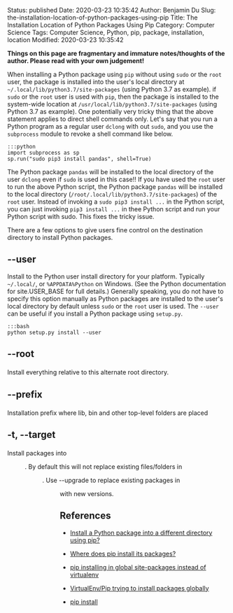 Status: published
Date: 2020-03-23 10:35:42
Author: Benjamin Du
Slug: the-installation-location-of-python-packages-using-pip
Title: The Installation Location of Python Packages Using Pip
Category: Computer Science
Tags: Computer Science, Python, pip, package, installation, location
Modified: 2020-03-23 10:35:42

**Things on this page are fragmentary and immature notes/thoughts of the author. Please read with your own judgement!**


When installing a Python package using `pip` 
without using `sudo` or the `root` user,
the package is installed into the user's local directory at 
`~/.local/lib/python3.7/site-packages` (using Python 3.7 as example).
if `sudo` or the `root` user is used with `pip`,
then the package is installed to the system-wide location at 
`/usr/local/lib/python3.7/site-packages` (using Python 3.7 as example).
One potentially very tricky thing that 
the above statement applies to direct shell commands only.
Let's say that you run a Python program as a regular user `dclong` with out `sudo`,
and you use the `subprocess` module to revoke a shell command like below.

    :::python
    import subprocess as sp
    sp.run("sudo pip3 install pandas", shell=True)

The Python package `pandas` will be installed to the local directory of the user `dclong`
even if `sudo` is used in this case!!
If you have used the `root` user to run the above Python script,
the Python package `pandas` will be installed to the local directory 
(`/root/.local/lib/python3.7/site-packages`) of the `root` user.
Instead of invoking a `sudo pip3 install ...` in the Python script, 
you can just invoking `pip3 install ...` in thee Python script 
and run your Python script with sudo.
This fixes the tricky issue.

There are a few options to give users fine control on the destination directory 
to install Python packages.

## --user

Install to the Python user install directory for your platform. 
Typically `~/.local/`, 
or `%APPDATA%Python` on Windows. 
(See the Python documentation for site.USER_BASE for full details.)
Generally speaking,
you do not have to specify this option manually 
as Python packages are installed to the user's local directory by default
unless `sudo` or the `root` user is used.
The `--user` can be useful if you install a Python package using `setup.py`.

    :::bash
    python setup.py install --user

## --root <dir>

Install everything relative to this alternate root directory.

## --prefix <dir>

Installation prefix where lib, bin and other top-level folders are placed

## -t, --target <dir>

Install packages into <dir>. 
By default this will not replace existing files/folders in <dir>. 
Use --upgrade to replace existing packages in <dir> with new versions.

## References

- [Install a Python package into a different directory using pip?](https://stackoverflow.com/questions/2915471/install-a-python-package-into-a-different-directory-using-pip)

- [Where does pip install its packages?](https://stackoverflow.com/questions/29980798/where-does-pip-install-its-packages)

- [pip installing in global site-packages instead of virtualenv](https://stackoverflow.com/questions/20952797/pip-installing-in-global-site-packages-instead-of-virtualenv)

- [VirtualEnv/Pip trying to install packages globally](https://stackoverflow.com/questions/20942982/virtualenv-pip-trying-to-install-packages-globally)

- [pip install](https://pip.pypa.io/en/stable/reference/pip_install/)